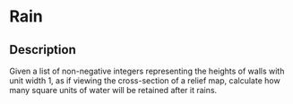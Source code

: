 # Rain

## Description

Given a list of non-negative integers representing the heights of walls with unit width 1, as if viewing the cross-section of a relief map, calculate how many square units of water will be retained after it rains.
